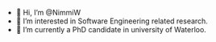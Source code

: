 - 👋 Hi, I’m @NimmiW
- 👀 I’m interested in Software Engineering related research.
- 🌱 I’m currently a PhD candidate in university of Waterloo. 

<!---
- 💞️ I’m looking to collaborate on 
- 📫 How to reach me ...


NimmiW/NimmiW is a ✨ special ✨ repository because its `README.md` (this file) appears on your GitHub profile.
You can click the Preview link to take a look at your changes.
--->
